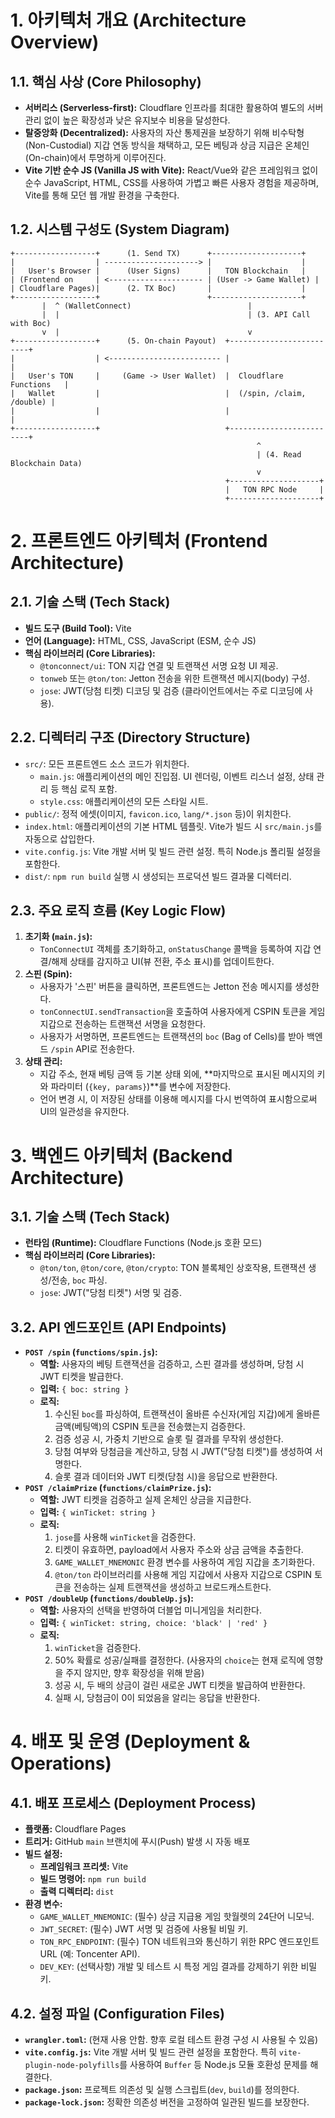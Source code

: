 # 1. 아키텍처 개요 (Architecture Overview)

## 1.1. 핵심 사상 (Core Philosophy)

- **서버리스 (Serverless-first):** Cloudflare 인프라를 최대한 활용하여 별도의 서버 관리 없이 높은 확장성과 낮은 유지보수 비용을 달성한다.
- **탈중앙화 (Decentralized):** 사용자의 자산 통제권을 보장하기 위해 비수탁형(Non-Custodial) 지갑 연동 방식을 채택하고, 모든 베팅과 상금 지급은 온체인(On-chain)에서 투명하게 이루어진다.
- **Vite 기반 순수 JS (Vanilla JS with Vite):** React/Vue와 같은 프레임워크 없이 순수 JavaScript, HTML, CSS를 사용하여 가볍고 빠른 사용자 경험을 제공하며, Vite를 통해 모던 웹 개발 환경을 구축한다.

## 1.2. 시스템 구성도 (System Diagram)

```
+------------------+      (1. Send TX)      +--------------------+
|                  | ---------------------> |                    |
|   User's Browser |      (User Signs)      |   TON Blockchain   |
| (Frontend on     | <--------------------- | (User -> Game Wallet) |
| Cloudflare Pages)|      (2. TX Boc)       |                    |
+------------------+                        +--------------------+
       |  ^ (WalletConnect)                          |
       |  |                                          | (3. API Call with Boc)
       v  |                                          v
+------------------+      (5. On-chain Payout)  +-------------------------+
|                  | <------------------------- |                         |
|   User's TON     |     (Game -> User Wallet)  |  Cloudflare Functions   |
|   Wallet         |                            |  (/spin, /claim, /double) |
|                  |                            |                         |
+------------------+                            +-------------------------+
                                                       ^
                                                       | (4. Read Blockchain Data)
                                                       v
                                                +--------------------+
                                                |   TON RPC Node     |
                                                +--------------------+
```

# 2. 프론트엔드 아키텍처 (Frontend Architecture)

## 2.1. 기술 스택 (Tech Stack)

- **빌드 도구 (Build Tool):** Vite
- **언어 (Language):** HTML, CSS, JavaScript (ESM, 순수 JS)
- **핵심 라이브러리 (Core Libraries):**
  - `@tonconnect/ui`: TON 지갑 연결 및 트랜잭션 서명 요청 UI 제공.
  - `tonweb` 또는 `@ton/ton`: Jetton 전송을 위한 트랜잭션 메시지(body) 구성.
  - `jose`: JWT(당첨 티켓) 디코딩 및 검증 (클라이언트에서는 주로 디코딩에 사용).

## 2.2. 디렉터리 구조 (Directory Structure)

- `src/`: 모든 프론트엔드 소스 코드가 위치한다.
  - `main.js`: 애플리케이션의 메인 진입점. UI 렌더링, 이벤트 리스너 설정, 상태 관리 등 핵심 로직 포함.
  - `style.css`: 애플리케이션의 모든 스타일 시트.
- `public/`: 정적 에셋(이미지, `favicon.ico`, `lang/*.json` 등)이 위치한다.
- `index.html`: 애플리케이션의 기본 HTML 템플릿. Vite가 빌드 시 `src/main.js`를 자동으로 삽입한다.
- `vite.config.js`: Vite 개발 서버 및 빌드 관련 설정. 특히 Node.js 폴리필 설정을 포함한다.
- `dist/`: `npm run build` 실행 시 생성되는 프로덕션 빌드 결과물 디렉터리.

## 2.3. 주요 로직 흐름 (Key Logic Flow)

1.  **초기화 (`main.js`):**
    - `TonConnectUI` 객체를 초기화하고, `onStatusChange` 콜백을 등록하여 지갑 연결/해제 상태를 감지하고 UI(뷰 전환, 주소 표시)를 업데이트한다.
2.  **스핀 (Spin):**
    - 사용자가 '스핀' 버튼을 클릭하면, 프론트엔드는 Jetton 전송 메시지를 생성한다.
    - `tonConnectUI.sendTransaction`을 호출하여 사용자에게 CSPIN 토큰을 게임 지갑으로 전송하는 트랜잭션 서명을 요청한다.
    - 사용자가 서명하면, 프론트엔드는 트랜잭션의 `boc` (Bag of Cells)를 받아 백엔드 `/spin` API로 전송한다.
3.  **상태 관리:**
    - 지갑 주소, 현재 베팅 금액 등 기본 상태 외에, **마지막으로 표시된 메시지의 키와 파라미터 (`{key, params}`)**를 변수에 저장한다.
    - 언어 변경 시, 이 저장된 상태를 이용해 메시지를 다시 번역하여 표시함으로써 UI의 일관성을 유지한다.

# 3. 백엔드 아키텍처 (Backend Architecture)

## 3.1. 기술 스택 (Tech Stack)

- **런타임 (Runtime):** Cloudflare Functions (Node.js 호환 모드)
- **핵심 라이브러리 (Core Libraries):**
  - `@ton/ton`, `@ton/core`, `@ton/crypto`: TON 블록체인 상호작용, 트랜잭션 생성/전송, `boc` 파싱.
  - `jose`: JWT("당첨 티켓") 서명 및 검증.

## 3.2. API 엔드포인트 (API Endpoints)

- **`POST /spin` (`functions/spin.js`):**
  - **역할:** 사용자의 베팅 트랜잭션을 검증하고, 스핀 결과를 생성하며, 당첨 시 JWT 티켓을 발급한다.
  - **입력:** `{ boc: string }`
  - **로직:**
    1.  수신된 `boc`를 파싱하여, 트랜잭션이 올바른 수신자(게임 지갑)에게 올바른 금액(베팅액)의 CSPIN 토큰을 전송했는지 검증한다.
    2.  검증 성공 시, 가중치 기반으로 슬롯 릴 결과를 무작위 생성한다.
    3.  당첨 여부와 당첨금을 계산하고, 당첨 시 JWT("당첨 티켓")를 생성하여 서명한다.
    4.  슬롯 결과 데이터와 JWT 티켓(당첨 시)을 응답으로 반환한다.
- **`POST /claimPrize` (`functions/claimPrize.js`):**
  - **역할:** JWT 티켓을 검증하고 실제 온체인 상금을 지급한다.
  - **입력:** `{ winTicket: string }`
  - **로직:**
    1.  `jose`를 사용해 `winTicket`을 검증한다.
    2.  티켓이 유효하면, payload에서 사용자 주소와 상금 금액을 추출한다.
    3.  `GAME_WALLET_MNEMONIC` 환경 변수를 사용하여 게임 지갑을 초기화한다.
    4.  `@ton/ton` 라이브러리를 사용해 게임 지갑에서 사용자 지갑으로 CSPIN 토큰을 전송하는 실제 트랜잭션을 생성하고 브로드캐스트한다.
- **`POST /doubleUp` (`functions/doubleUp.js`):**
  - **역할:** 사용자의 선택을 반영하여 더블업 미니게임을 처리한다.
  - **입력:** `{ winTicket: string, choice: 'black' | 'red' }`
  - **로직:**
    1.  `winTicket`을 검증한다.
    2.  50% 확률로 성공/실패를 결정한다. (사용자의 `choice`는 현재 로직에 영향을 주지 않지만, 향후 확장성을 위해 받음)
    3.  성공 시, 두 배의 상금이 걸린 새로운 JWT 티켓을 발급하여 반환한다.
    4.  실패 시, 당첨금이 0이 되었음을 알리는 응답을 반환한다.

# 4. 배포 및 운영 (Deployment & Operations)

## 4.1. 배포 프로세스 (Deployment Process)

- **플랫폼:** Cloudflare Pages
- **트리거:** GitHub `main` 브랜치에 푸시(Push) 발생 시 자동 배포
- **빌드 설정:**
  - **프레임워크 프리셋:** Vite
  - **빌드 명령어:** `npm run build`
  - **출력 디렉터리:** `dist`
- **환경 변수:**
  - `GAME_WALLET_MNEMONIC`: (필수) 상금 지급용 게임 핫월렛의 24단어 니모닉.
  - `JWT_SECRET`: (필수) JWT 서명 및 검증에 사용될 비밀 키.
  - `TON_RPC_ENDPOINT`: (필수) TON 네트워크와 통신하기 위한 RPC 엔드포인트 URL (예: Toncenter API).
  - `DEV_KEY`: (선택사항) 개발 및 테스트 시 특정 게임 결과를 강제하기 위한 비밀 키.

## 4.2. 설정 파일 (Configuration Files)

- **`wrangler.toml`:** (현재 사용 안함. 향후 로컬 테스트 환경 구성 시 사용될 수 있음)
- **`vite.config.js`:** Vite 개발 서버 및 빌드 관련 설정을 포함한다. 특히 `vite-plugin-node-polyfills`를 사용하여 `Buffer` 등 Node.js 모듈 호환성 문제를 해결한다.
- **`package.json`:** 프로젝트 의존성 및 실행 스크립트(`dev`, `build`)를 정의한다.
- **`package-lock.json`:** 정확한 의존성 버전을 고정하여 일관된 빌드를 보장한다.
